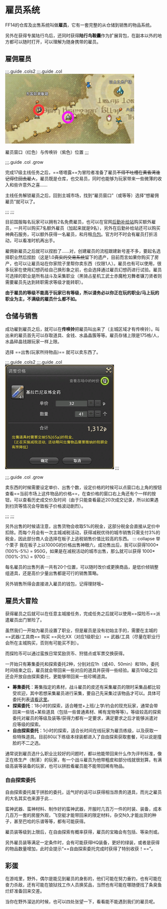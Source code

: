 # 雇员系统

FF14的仓库及出售系统叫做**雇员**，它有一套完整的从仓储到销售的物品系统。

另外在获得专属陆行鸟后，还同时获得**陆行鸟鞍囊**作为扩展背包，在副本以外的地方都可以随时打开，可以理解为随身携带的雇员。

## 雇佣雇员

;;;.guide .cols2
;;;.guide .col
<img src="./retainer.assets/map.png" />

雇员窗口（红色）与传唤铃（紫色）位置
;;;

;;;.guide .col .grow

完成17级主线任务<quest name="拂晓血盟" type="main" />之后，==塔塔露==为冒险者准备了雇员~~不得不吐槽在黄昏湾谁记得住回去雇人~~，雇员既是仓库，也交易员，同时也能够为玩家带来一些微薄的收入和些许意外之喜……

主线任务解锁雇员之后，回到主城市场，找到“雇员窗口”（<pos name="利姆萨·罗敏萨下层甲板" :x="8.3" :y="11.5" />或<pos name="乌尔达哈来生回廊" :x="13.3" :y="9.7" />等等）选择“想雇佣雇员”就可以了。

;;;
;;;


目前国服每名玩家可以拥有2名免费雇员，也可以在官网[后勤补给站](https://actff1.web.sdo.com/project/141028dgf/index.html)购买额外雇员，一共可以购买7名额外雇员（加起来就是9名），另外在后勤补给站还可以购买神典石服务，可以额外获得一名雇员，和月租[鸟包](/basic/item.md)。官方时不时会有雇员打折活动，可以看准时机再出手。

雇佣新雇员之后就可以捏脸了……对，创建雇员的流程跟建新号差不多，要起名选择职业然后捏脸（这是1.0~~真实的交易系统~~留下的遗产，目前而言如果你购买了房产，也可以让雇员站在你家院子里帮你卖东西（仅限1人）。雇员也有<item name="雇员幻想药" />可以使用，很多玩家在使用幻想药给自己换形象之前，也会选择通过雇员幻想药进行试验。雇员可选择的职业是所有战斗及采集职业（黑骑占星机工武士赤魔枪刃舞者镰刀贤者则需要雇员先达到转职需求等级才能转职）。

**由于雇员的等级不能高于玩家已有等级，所以请务必以你正在玩的职业/马上玩的职业为主，不满级的雇员什么都不如。**

## 仓储与销售

成功雇到雇员之后，就可以在**传唤铃**把雇员叫出来了（主城区域才有传唤铃）。叫出来的雇员首先可以存取道具、金钱、水晶晶簇等等。雇员存储上限是175格/人，水晶碎晶钱跟玩家一样上限。

选择 ==出售(玩家所持物品)== 就可以卖东西了。

;;;.guide .cols2
;;;.guide .col
![](./retainer.assets/sell.png)
;;;

;;;.guide .col .grow


卖东西的时候需要设定单价、出售个数，设定价格的时候可以点窗口右上角的按钮查看==当前市场上这件物品的价格==，在查价格的窗口右上角还有个一样的按钮，可以查看历史成交价及时间（由于只能查看最近20次成交记录，所以如果遇到扫货等情况会导致板子价格波动剧烈）。

;;;
;;;

另外出售的时候请注意，出售货物会收取5%的税金，这部分税金会直接从定价中扣除。而每个月会有一次主城减税活动，获得减税优待的城市销售只需支付3%的税金，因此部分商人会选择在板子上逃税销售价值比较高的东西。
::: collapse 举个栗子
我在板子上以1000G的价格出售神眼六，成功售出后，我可以获得1000*(100%-5%) = 950G，如果是在减税活动的城市出售，那么就可以获得 1000*(100%-3%) = 970G
:::

每名雇员的出售列表一共有20个位置，可以随时改价或更换商品，是低价倾销整组道具，还是高价少量出售都是可行的销售策略。

另外销售所得会直接进入雇员的钱包，记得理财哦~

## 雇员大冒险
获得雇员之后就可以在任意主城接任务<quest name="雇员大探险" type="plus" search/>，完成任务之后就可以使用==探险币==派遣雇员出门冒险了。

虽然我们一开始为雇员设置了职业，但是雇员是没有初始主手的，需要在主城的 ==武器/工具商== 购买 ==风化XX（对应1级职业）== 武器/工具（尽量在职业行会所在主城购买，否则有可能买不到）。

而探险币可以通过蛮族日常奖励货币、狩猎点或军票交换获得。

一开始只有筹集委托和探索委托2种，分别对应1h（或40、50min）和18h，委托时间结束之后，雇员就会带回来一些对应的道具并获得一些经验。雇员10级之后还会开放自由探索委托，更能够带回来一些珍稀道具。

* **筹集委托**：筹集指定的素材，战斗雇员的皮还有采集雇员的限时采集品都比较受欢迎，其中若想采集雇员进行采集，要自己先采集过该物品才可以。具体可委托列表[请看这里](https://ff14.huijiwiki.com/wiki/%E9%9B%87%E5%91%98%E6%8E%A2%E9%99%A9/%E4%BB%BB%E5%8A%A1%E4%B8%80%E8%A7%88)。
* **探索委托**：18小时的探索，适合睡觉+上班/上学/约会的现充玩家，通常会带回来一些钱+某些道具（包括一些普通素材、稀有宠物等等）。等级较高的探索委托对雇员的等级及装等/获得力都有一定要求，满足要求之后才能够派遣对应等级的探索。
* **自由探索委托**：1小时的探索，适合长时间在线玩家为雇员练级，以及获取一些特殊道具。目前80以下练级本绿装都进入了自由探索获取套餐，可以说是撞脸的不二之选。

通常说到雇员选什么职业比较好的问题时，都以他能带回来什么作为评判标准，像正在练生产（制革）的玩家，有一个战斗雇员为他带粗皮和部分线就很划算。有满级高装等装备的玩家，也可以拼脸看雇员能不能带回稀有物品。

### 自由探索委托
自由探索委托属于拼脸的委托，运气好的话可以获得相当昂贵的道具，而光之雇员的大名其实也来源于此…

蛮神武器、蛮神材料、制作好的蛮神武器，开服时几百万一件的时装、装备，成本几百万一套的房屋外观，飞空艇才能带回来的限定材料，杂交N久才能出货的种子，甚至巴哈的乐谱等等，都有可能获得。

雇员装等级到上限后，在自由探索有概率获得<item name="雇员的宝箱" />，雇员的宝箱会有包括<item name="无瑕白染剂" />、<item name="煤玉黑染剂" />等染剂或<item name="雇员幻想药" />。

另外雇员装等满足一定条件时，会有可能获得HQ装备，更好的绿装，或者是获得的物品数量增加，此时会提示“==自由探索委托完成时获得了特别收获！==”。

## 彩蛋
在游戏里，野外，偶尔是能见到雇员的身影的，他们可能在努力垂钓，也有可能在奋力杀敌，还有可能在狼狱找工作人员换奖品，当然也有可能在哪随便找了条臭鱼烂虾准备回来交差。

当你在野外溜达的时候，也可以四处张望一下，看看能不能遇到我们的雇员呢。
